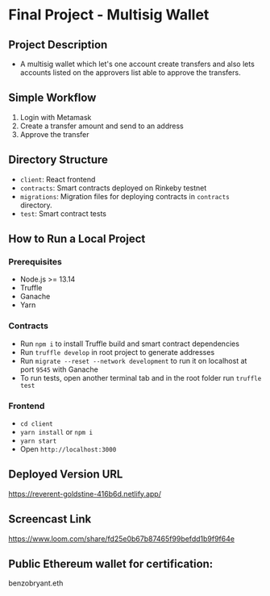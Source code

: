 # Final Project - Multisig Wallet

## Project Description
- A multisig wallet which let's one account create transfers and also lets accounts listed on the approvers list able to approve the transfers.

## Simple Workflow
1. Login with Metamask
2. Create a transfer amount and send to an address
3. Approve the transfer

## Directory Structure
- `client`: React frontend
- `contracts`: Smart contracts deployed on Rinkeby testnet
- `migrations`: Migration files for deploying contracts in `contracts` directory.
- `test`: Smart contract tests

## How to Run a Local Project
### Prerequisites
- Node.js >= 13.14
- Truffle
- Ganache
- Yarn

### Contracts
- Run `npm i` to install Truffle build and smart contract dependencies
- Run `truffle develop` in root project to generate addresses
- Run `migrate --reset --network development` to run it on localhost at port `9545` with Ganache
- To run tests, open another terminal tab and in the root folder run `truffle test`

### Frontend
- `cd client`
- `yarn install` or `npm i`
- `yarn start`
- Open `http://localhost:3000`

## Deployed Version URL
https://reverent-goldstine-416b6d.netlify.app/

## Screencast Link
https://www.loom.com/share/fd25e0b67b87465f99befdd1b9f9f64e

## Public Ethereum wallet for certification:
benzobryant.eth
